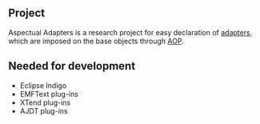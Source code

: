 ## Project

Aspectual Adapters is a research project for easy declaration of [adapters](https://en.wikipedia.org/wiki/Adapter_pattern), which are imposed on the base objects through [AOP](https://en.wikipedia.org/wiki/Aspect-oriented_programming).

## Needed for development

* Eclipse Indigo
* EMFText plug-ins
* XTend plug-ins
* AJDT plug-ins
